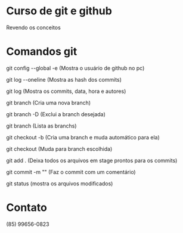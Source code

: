 # Curso de git e github 
Revendo os conceitos 

# Comandos git
git config --global -e  (Mostra o usuário de github no pc)  

git log --oneline (Mostra as hash dos commits)   

git log (Mostra os commits, data, hora e autores)  

git branch <nova branch> (Cria uma nova branch)  

git branch -D <nome da branch> (Exclui a branch desejada)  

git branch (Lista as branchs)  

git checkout -b <nome branch> (Cria uma branch e muda automático para ela)  

git checkout <nome branch> (Muda para branch escolhida)  

git add . (Deixa todos os arquivos em stage prontos para os commits)  

git commit -m "" (Faz o commit com um comentário)  

git status (mostra os arquivos modificados)  



# Contato
(85) 99656-0823